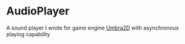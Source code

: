 # AudioPlayer
A sound player I wrote for game engine [Umbra2D](https://github.com/Stefan9283/Umbra2D) with asynchronous playing capability 
